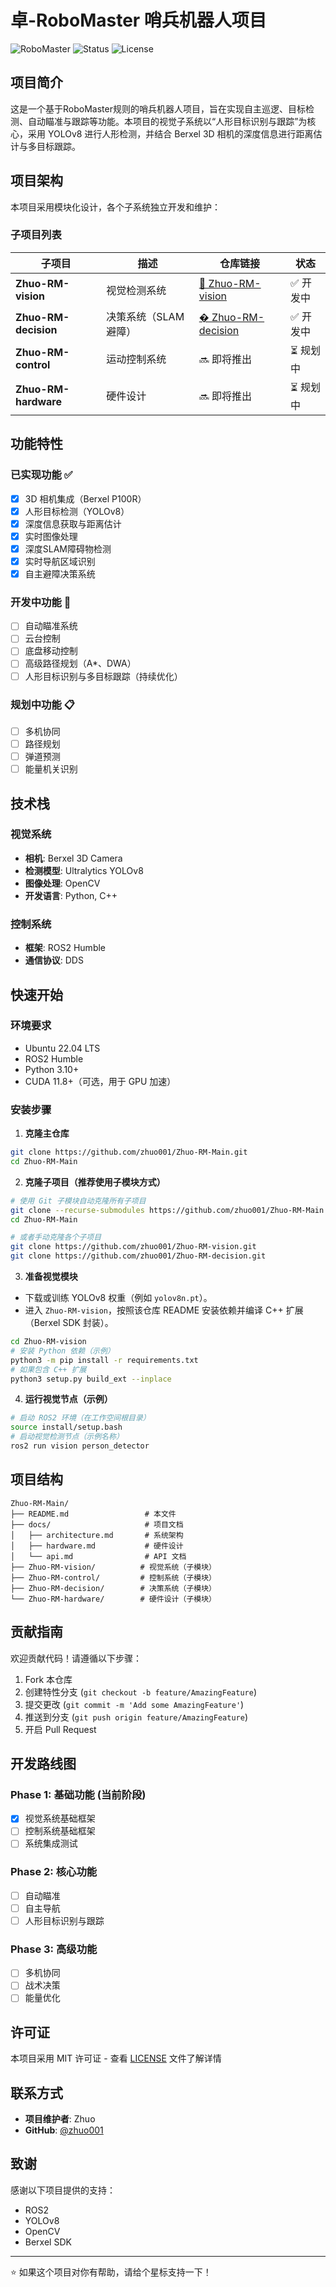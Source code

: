 # 卓-RoboMaster 哨兵机器人项目

![RoboMaster](https://img.shields.io/badge/RoboMaster-Sentry-red)
![Status](https://img.shields.io/badge/Status-In%20Development-yellow)
![License](https://img.shields.io/badge/License-MIT-blue)

## 项目简介

这是一个基于RoboMaster规则的哨兵机器人项目，旨在实现自主巡逻、目标检测、自动瞄准与跟踪等功能。本项目的视觉子系统以“人形目标识别与跟踪”为核心，采用 YOLOv8 进行人形检测，并结合 Berxel 3D 相机的深度信息进行距离估计与多目标跟踪。

## 项目架构

本项目采用模块化设计，各个子系统独立开发和维护：

### 子项目列表

| 子项目 | 描述 | 仓库链接 | 状态 |
|--------|------|----------|------|
| **Zhuo-RM-vision** | 视觉检测系统 | [🔗 Zhuo-RM-vision](https://github.com/zhuo001/Zhuo-RM-vision) | ✅ 开发中 |
| **Zhuo-RM-decision** | 决策系统（SLAM避障） | [� Zhuo-RM-decision](https://github.com/zhuo001/Zhuo-RM-decision) | ✅ 开发中 |
| **Zhuo-RM-control** | 运动控制系统 | 🔜 即将推出 | ⏳ 规划中 |
| **Zhuo-RM-hardware** | 硬件设计 | 🔜 即将推出 | ⏳ 规划中 |

## 功能特性

### 已实现功能 ✅
- [x] 3D 相机集成（Berxel P100R）
- [x] 人形目标检测（YOLOv8）
- [x] 深度信息获取与距离估计
- [x] 实时图像处理
- [x] 深度SLAM障碍物检测
- [x] 实时导航区域识别
- [x] 自主避障决策系统

### 开发中功能 🚧
- [ ] 自动瞄准系统
- [ ] 云台控制
- [ ] 底盘移动控制
- [ ] 高级路径规划（A*、DWA）
- [ ] 人形目标识别与多目标跟踪（持续优化）

### 规划中功能 📋
- [ ] 多机协同
- [ ] 路径规划
- [ ] 弹道预测
- [ ] 能量机关识别

## 技术栈

### 视觉系统
- **相机**: Berxel 3D Camera
- **检测模型**: Ultralytics YOLOv8
- **图像处理**: OpenCV
- **开发语言**: Python, C++

### 控制系统
- **框架**: ROS2 Humble
- **通信协议**: DDS

## 快速开始

### 环境要求
- Ubuntu 22.04 LTS
- ROS2 Humble
- Python 3.10+
- CUDA 11.8+（可选，用于 GPU 加速）

### 安装步骤

1. **克隆主仓库**

```bash
git clone https://github.com/zhuo001/Zhuo-RM-Main.git
cd Zhuo-RM-Main
```

2. **克隆子项目（推荐使用子模块方式）**

```bash
# 使用 Git 子模块自动克隆所有子项目
git clone --recurse-submodules https://github.com/zhuo001/Zhuo-RM-Main.git
cd Zhuo-RM-Main

# 或者手动克隆各个子项目
git clone https://github.com/zhuo001/Zhuo-RM-vision.git
git clone https://github.com/zhuo001/Zhuo-RM-decision.git
```

3. **准备视觉模块**

- 下载或训练 YOLOv8 权重（例如 `yolov8n.pt`）。
- 进入 `Zhuo-RM-vision`，按照该仓库 README 安装依赖并编译 C++ 扩展（Berxel SDK 封装）。

```bash
cd Zhuo-RM-vision
# 安装 Python 依赖（示例）
python3 -m pip install -r requirements.txt
# 如果包含 C++ 扩展
python3 setup.py build_ext --inplace
```

4. **运行视觉节点（示例）**

```bash
# 启动 ROS2 环境（在工作空间根目录）
source install/setup.bash
# 启动视觉检测节点（示例名称）
ros2 run vision person_detector
```

## 项目结构

```
Zhuo-RM-Main/
├── README.md                 # 本文件
├── docs/                     # 项目文档
│   ├── architecture.md       # 系统架构
│   ├── hardware.md           # 硬件设计
│   └── api.md                # API 文档
├── Zhuo-RM-vision/          # 视觉系统（子模块）
├── Zhuo-RM-control/         # 控制系统（子模块）
├── Zhuo-RM-decision/        # 决策系统（子模块）
└── Zhuo-RM-hardware/        # 硬件设计（子模块）
```

## 贡献指南

欢迎贡献代码！请遵循以下步骤：

1. Fork 本仓库
2. 创建特性分支 (`git checkout -b feature/AmazingFeature`)
3. 提交更改 (`git commit -m 'Add some AmazingFeature'`)
4. 推送到分支 (`git push origin feature/AmazingFeature`)
5. 开启 Pull Request

## 开发路线图

### Phase 1: 基础功能 (当前阶段)
- [x] 视觉系统基础框架
- [ ] 控制系统基础框架
- [ ] 系统集成测试

### Phase 2: 核心功能
- [ ] 自动瞄准
- [ ] 自主导航
- [ ] 人形目标识别与跟踪

### Phase 3: 高级功能
- [ ] 多机协同
- [ ] 战术决策
- [ ] 能量优化

## 许可证

本项目采用 MIT 许可证 - 查看 [LICENSE](LICENSE) 文件了解详情

## 联系方式

- **项目维护者**: Zhuo
- **GitHub**: [@zhuo001](https://github.com/zhuo001)

## 致谢

感谢以下项目提供的支持：
- ROS2
- YOLOv8
- OpenCV
- Berxel SDK

---

⭐ 如果这个项目对你有帮助，请给个星标支持一下！
